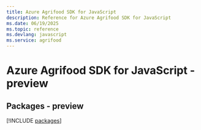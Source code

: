 ```yaml
---
title: Azure Agrifood SDK for JavaScript
description: Reference for Azure Agrifood SDK for JavaScript
ms.date: 06/19/2025
ms.topic: reference
ms.devlang: javascript
ms.service: agrifood
---
```

# Azure Agrifood SDK for JavaScript - preview
## Packages - preview
[!INCLUDE [packages](agrifood-index.md)]